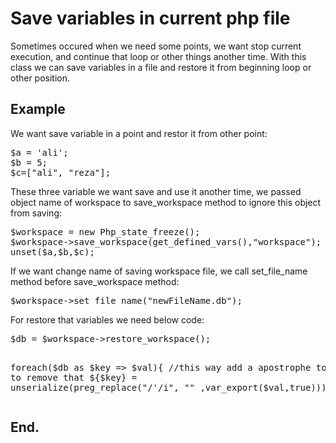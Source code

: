 # Save variables in current php file
Sometimes occured when we need some points, we want stop current execution, and continue that loop or other things another time. With this class we can save variables in a file and restore it from beginning loop or other position.

<h2>Example</h2>
<p>We want save variable in a point and restor it from other point:</p>
<pre>
$a = 'ali';
$b = 5;
$c=["ali", "reza"];
</pre>
<p>These three variable we want save and use it another time, we passed object name of workspace to save_workspace method to ignore this object from saving:</p>
<pre>
$workspace = new Php_state_freeze();
$workspace->save_workspace(get_defined_vars(),"workspace");
unset($a,$b,$c);
</pre>

<p>If we want change name of saving workspace file, we call set_file_name method before save_workspace method:</p>
<pre>
$workspace->set_file_name("newFileName.db");
</pre>
<p>For restore that variables we need below code:</p>
<pre>
$db = $workspace->restore_workspace();

foreach($db as $key => $val){
    //this way add a apostrophe to array to remove that
    ${$key} = unserialize(preg_replace("/'/i", "" ,var_export($val,true)));
}
</pre>


<h2>End.</h2>
